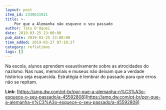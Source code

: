 ```yaml
---
layout: post
item_id: 2330631921
title: >-
    Por que a Alemanha não esquece o seu passado
author: Tatu D'Oquei
date: 2019-03-25 23:00:00
pub_date: 2019-03-25 23:00:00
time_added: 2019-03-27 07:10:27
category: refletimos
tags: []
---
```


Na escola, alunos aprendem exaustivamente sobre as atrocidades do nazismo. Nas ruas, memoriais e museus não deixam que a verdade histórica seja esquecida. Estratégia é lembrar do passado para que erros não se repitam.

**Link:** [https://amp.dw.com/pt-br/por-que-a-alemanha-n%C3%A3o-esquece-o-seu-passado/a-45592808](https://amp.dw.com/pt-br/por-que-a-alemanha-n%C3%A3o-esquece-o-seu-passado/a-45592808)

